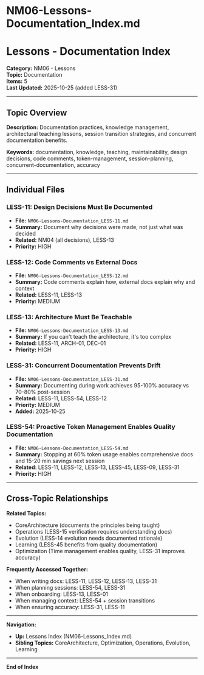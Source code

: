 # NM06-Lessons-Documentation_Index.md

# Lessons - Documentation Index

**Category:** NM06 - Lessons  
**Topic:** Documentation  
**Items:** 5  
**Last Updated:** 2025-10-25 (added LESS-31)

---

## Topic Overview

**Description:** Documentation practices, knowledge management, architectural teaching lessons, session transition strategies, and concurrent documentation benefits.

**Keywords:** documentation, knowledge, teaching, maintainability, design decisions, code comments, token-management, session-planning, concurrent-documentation, accuracy

---

## Individual Files

### LESS-11: Design Decisions Must Be Documented
- **File:** `NM06-Lessons-Documentation_LESS-11.md`
- **Summary:** Document why decisions were made, not just what was decided
- **Related:** NM04 (all decisions), LESS-13
- **Priority:** HIGH

### LESS-12: Code Comments vs External Docs
- **File:** `NM06-Lessons-Documentation_LESS-12.md`
- **Summary:** Code comments explain how, external docs explain why and context
- **Related:** LESS-11, LESS-13
- **Priority:** MEDIUM

### LESS-13: Architecture Must Be Teachable
- **File:** `NM06-Lessons-Documentation_LESS-13.md`
- **Summary:** If you can't teach the architecture, it's too complex
- **Related:** LESS-11, ARCH-01, DEC-01
- **Priority:** HIGH

### LESS-31: Concurrent Documentation Prevents Drift
- **File:** `NM06-Lessons-Documentation_LESS-31.md`
- **Summary:** Documenting during work achieves 95-100% accuracy vs 70-80% post-session
- **Related:** LESS-11, LESS-54, LESS-12
- **Priority:** MEDIUM
- **Added:** 2025-10-25

### LESS-54: Proactive Token Management Enables Quality Documentation
- **File:** `NM06-Lessons-Documentation_LESS-54.md`
- **Summary:** Stopping at 60% token usage enables comprehensive docs and 15-20 min savings next session
- **Related:** LESS-11, LESS-12, LESS-13, LESS-45, LESS-09, LESS-31
- **Priority:** HIGH

---

## Cross-Topic Relationships

**Related Topics:**
- CoreArchitecture (documents the principles being taught)
- Operations (LESS-15 verification requires understanding docs)
- Evolution (LESS-14 evolution needs documented rationale)
- Learning (LESS-45 benefits from quality documentation)
- Optimization (Time management enables quality, LESS-31 improves accuracy)

**Frequently Accessed Together:**
- When writing docs: LESS-11, LESS-12, LESS-13, LESS-31
- When planning sessions: LESS-54, LESS-31
- When onboarding: LESS-13, LESS-01
- When managing context: LESS-54 + session transitions
- When ensuring accuracy: LESS-31, LESS-11

---

**Navigation:**
- **Up:** Lessons Index (NM06-Lessons_Index.md)
- **Sibling Topics:** CoreArchitecture, Optimization, Operations, Evolution, Learning

---

**End of Index**
